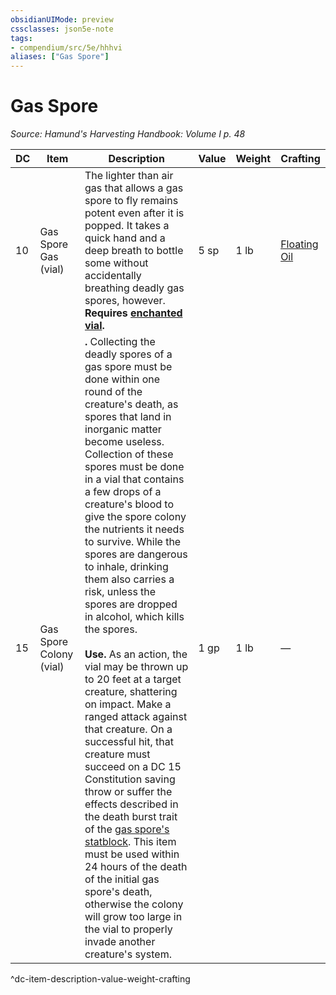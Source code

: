 ```yaml
---
obsidianUIMode: preview
cssclasses: json5e-note
tags:
- compendium/src/5e/hhhvi
aliases: ["Gas Spore"]
---
```

# Gas Spore
*Source: Hamund's Harvesting Handbook: Volume I p. 48* 

| DC | Item | Description | Value | Weight | Crafting |
|----|------|-------------|-------|--------|----------|
| 10 | Gas Spore Gas (vial) | The lighter than air gas that allows a gas spore to fly remains potent even after it is popped. It takes a quick hand and a deep breath to bottle some without accidentally breathing deadly gas spores, however. **Requires [enchanted vial](compendium/items/enchanted-vial-hhhvi.md).** | 5 sp | 1 lb | [Floating Oil](compendium/items/floating-oil-hhhvi.md) |
| 15 | Gas Spore Colony (vial) | **.** Collecting the deadly spores of a gas spore must be done within one round of the creature's death, as spores that land in inorganic matter become useless. Collection of these spores must be done in a vial that contains a few drops of a creature's blood to give the spore colony the nutrients it needs to survive. While the spores are dangerous to inhale, drinking them also carries a risk, unless the spores are dropped in alcohol, which kills the spores.<br /><br />**Use.** As an action, the vial may be thrown up to 20 feet at a target creature, shattering on impact. Make a ranged attack against that creature. On a successful hit, that creature must succeed on a DC 15 Constitution saving throw or suffer the effects described in the death burst trait of the [gas spore's statblock](compendium/bestiary/plant/gas-spore.md). This item must be used within 24 hours of the death of the initial gas spore's death, otherwise the colony will grow too large in the vial to properly invade another creature's system. | 1 gp | 1 lb | — |
^dc-item-description-value-weight-crafting
